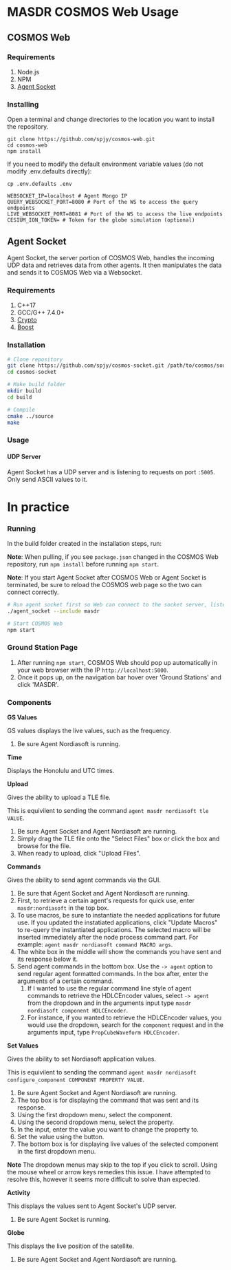 # MASDR COSMOS Web Usage

## COSMOS Web

### Requirements

1. Node.js
2. NPM
3. [Agent Socket](https://github.com/spjy/cosmos-socket)

### Installing

Open a terminal and change directories to the location you want to install the repository.

```
git clone https://github.com/spjy/cosmos-web.git
cd cosmos-web
npm install
```

If you need to modify the default environment variable values (do not modify .env.defaults directly):

```
cp .env.defaults .env
```

```
WEBSOCKET_IP=localhost # Agent Mongo IP
QUERY_WEBSOCKET_PORT=8080 # Port of the WS to access the query endpoints
LIVE_WEBSOCKET_PORT=8081 # Port of the WS to access the live endpoints
CESIUM_ION_TOKEN= # Token for the globe simulation (optional)
```

## Agent Socket

Agent Socket, the server portion of COSMOS Web, handles the incoming UDP data and retrieves data from other agents. It then manipulates the data and sends it to COSMOS Web via a Websocket.

### Requirements

1. C++17
2. GCC/G++ 7.4.0+
3. [Crypto](https://github.com/openssl/openssl)
4. [Boost](https://www.boost.org/doc/libs/1_66_0/more/getting_started/unix-variants.html)

### Installation

```bash
# Clone repository
git clone https://github.com/spjy/cosmos-socket.git /path/to/cosmos/source/projects
cd cosmos-socket

# Make build folder
mkdir build
cd build

# Compile
cmake ../source
make
```

### Usage

#### UDP Server

Agent Socket has a UDP server and is listening to requests on port `:5005`. Only send ASCII values to it.

# In practice

### Running

In the build folder created in the installation steps, run:

**Note**: When pulling, if you see `package.json` changed in the COSMOS Web repository, run `npm install` before running `npm start`.

**Note**: If you start Agent Socket after COSMOS Web or Agent Socket is terminated, be sure to reload the COSMOS web page so the two can connect correctly.

```bash
# Run agent socket first so Web can connect to the socket server, listen only to the MASDR node
./agent_socket --include masdr

# Start COSMOS Web
npm start
```

### Ground Station Page

1. After running `npm start`, COSMOS Web should pop up automatically in your web browser with the IP `http://localhost:5000`.
2. Once it pops up, on the navigation bar hover over 'Ground Stations' and click 'MASDR'. 

### Components

**GS Values**

GS values displays the live values, such as the frequency.

1. Be sure Agent Nordiasoft is running.

**Time**

Displays the Honolulu and UTC times.

**Upload**

Gives the ability to upload a TLE file.

This is equivilent to sending the command `agent masdr nordiasoft tle VALUE`.

1. Be sure Agent Socket and Agent Nordiasoft are running.
2. Simply drag the TLE file onto the "Select Files" box or click the box and browse for the file.
3. When ready to upload, click "Upload Files".

**Commands**

Gives the ability to send agent commands via the GUI.

1. Be sure that Agent Socket and Agent Nordiasoft are running.
2. First, to retrieve a certain agent's requests for quick use, enter `masdr:nordiasoft` in the top box.
3. To use macros, be sure to instantiate the needed applications for future use. If you updated the instatiated applications, click "Update Macros" to re-query the instantiated applications. The selected macro will be inserted immediately after the node process command part. For example: `agent masdr nordiasoft command MACRO args`.
4. The white box in the middle will show the commands you have sent and its response below it.
5. Send agent commands in the bottom box. Use the `-> agent` option to send regular agent formatted commands. In the box after, enter the arguments of a certain command. 
   1. If I wanted to use the regular command line style of agent commands to retrieve the HDLCEncoder values, select `-> agent` from the dropdown and in the arguments input type `masdr nordiasoft component HDLCEncoder`.
   2. For instance, if you wanted to retrieve the HDLCEncoder values, you would use the dropdown, search for the `component` request and in the arguments input, type `PropCubeWaveform HDLCEncoder`.


**Set Values**

Gives the ability to set Nordiasoft application values.

This is equivilent to sending the command `agent masdr nordiasoft configure_component COMPONENT PROPERTY VALUE`.

1. Be sure Agent Socket and Agent Nordiasoft are running.
2. The top box is for displaying the command that was sent and its response.
3. Using the first dropdown menu, select the component.
4. Using the second dropdown menu, select the property.
5. In the input, enter the value you want to change the property to.
6. Set the value using the button.
7. The bottom box is for displaying live values of the selected component in the first dropdown menu.

**Note** The dropdown menus may skip to the top if you click to scroll. Using the mouse wheel or arrow keys remedies this issue. I have attempted to resolve this, however it seems more difficult to solve than expected.

**Activity**

This displays the values sent to Agent Socket's UDP server.

1. Be sure Agent Socket is running.

**Globe**

This displays the live position of the satellite.

1. Be sure Agent Socket and Agent Nordiasoft are running.


